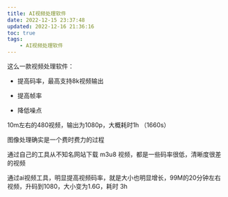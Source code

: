 ```yaml
---
title: AI视频处理软件
date: 2022-12-15 23:37:48
updated: 2022-12-16 21:36:16
toc: true
tags: 
    - AI视频处理软件
---
```

这么一款视频处理软件：

- 提高码率，最高支持8k视频输出

- 提高帧率

- 降低噪点

10m左右的480视频，输出为1080p，大概耗时1h （1660s）

图像处理确实是一个费时费力的过程

通过自己的工具从不知名网站下载 m3u8 视频，都是一些码率很低，清晰度很差的视频

通过ai视频工具，明显提高视频码率，就是大小也明显增长，99M的20分钟左右视频，升码到1080，大小变为1.6G，耗时 3h